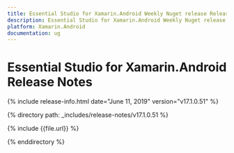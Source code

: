 ```yaml
---
title: Essential Studio for Xamarin.Android Weekly Nuget release Release Notes  
description: Essential Studio for Xamarin.Android Weekly Nuget release Release Notes  
platform: Xamarin.Android
documentation: ug
---
```


# Essential Studio for Xamarin.Android  Release Notes  

{% include release-info.html date="June 11, 2019"  version="v17.1.0.51" %} 


{% directory path: _includes/release-notes/v17.1.0.51 %}

{% include {{file.url}} %}

{% enddirectory %}